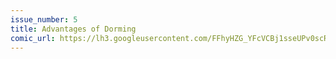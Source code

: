 ```yaml
---
issue_number: 5
title: Advantages of Dorming
comic_url: https://lh3.googleusercontent.com/FFhyHZG_YFcVCBj1sseUPv0scR8jbDSpjYUnW_jZVFRUxY-Ik3C_Ut90MXwkX1O8YbfYpLRlk9LKaQGmlFWvNRKBD4HSmpMF-D7BfKPX6BjTRf02oT_jT4s7iTqLsrkJs-FG_flv0g=w1200
---
```

